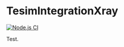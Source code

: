 # TesimIntegrationXray

[![Node.js CI](https://github.com/rcubillo/TesimIntegrationXray/actions/workflows/node.js.yml/badge.svg)](https://github.com/rcubillo/TesimIntegrationXray/actions/workflows/node.js.yml)


Test.
